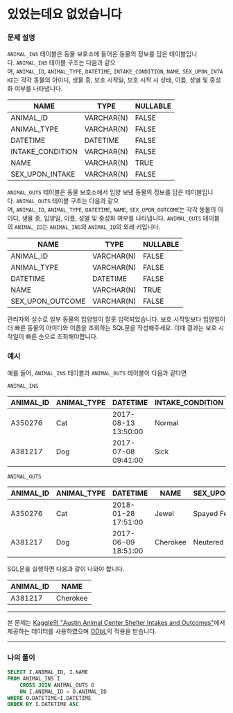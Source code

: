 # 있었는데요 없었습니다

### **문제 설명**

`ANIMAL_INS` 테이블은 동물 보호소에 들어온 동물의 정보를 담은 테이블입니다. `ANIMAL_INS` 테이블 구조는 다음과 같으며, `ANIMAL_ID`, `ANIMAL_TYPE`, `DATETIME`, `INTAKE_CONDITION`, `NAME`, `SEX_UPON_INTAKE`는 각각 동물의 아이디, 생물 종, 보호 시작일, 보호 시작 시 상태, 이름, 성별 및 중성화 여부를 나타냅니다.

| NAME | TYPE | NULLABLE |
| --- | --- | --- |
| ANIMAL_ID | VARCHAR(N) | FALSE |
| ANIMAL_TYPE | VARCHAR(N) | FALSE |
| DATETIME | DATETIME | FALSE |
| INTAKE_CONDITION | VARCHAR(N) | FALSE |
| NAME | VARCHAR(N) | TRUE |
| SEX_UPON_INTAKE | VARCHAR(N) | FALSE |

`ANIMAL_OUTS` 테이블은 동물 보호소에서 입양 보낸 동물의 정보를 담은 테이블입니다. `ANIMAL_OUTS` 테이블 구조는 다음과 같으며, `ANIMAL_ID`, `ANIMAL_TYPE`, `DATETIME`, `NAME`, `SEX_UPON_OUTCOME`는 각각 동물의 아이디, 생물 종, 입양일, 이름, 성별 및 중성화 여부를 나타냅니다. `ANIMAL_OUTS` 테이블의 `ANIMAL_ID`는 `ANIMAL_INS`의 `ANIMAL_ID`의 외래 키입니다.

| NAME | TYPE | NULLABLE |
| --- | --- | --- |
| ANIMAL_ID | VARCHAR(N) | FALSE |
| ANIMAL_TYPE | VARCHAR(N) | FALSE |
| DATETIME | DATETIME | FALSE |
| NAME | VARCHAR(N) | TRUE |
| SEX_UPON_OUTCOME | VARCHAR(N) | FALSE |

관리자의 실수로 일부 동물의 입양일이 잘못 입력되었습니다. 보호 시작일보다 입양일이 더 빠른 동물의 아이디와 이름을 조회하는 SQL문을 작성해주세요. 이때 결과는 보호 시작일이 빠른 순으로 조회해야합니다.

### 예시

예를 들어, `ANIMAL_INS` 테이블과 `ANIMAL_OUTS` 테이블이 다음과 같다면

`ANIMAL_INS`

| ANIMAL_ID | ANIMAL_TYPE | DATETIME | INTAKE_CONDITION | NAME | SEX_UPON_INTAKE |
| --- | --- | --- | --- | --- | --- |
| A350276 | Cat | 2017-08-13 13:50:00 | Normal | Jewel | Spayed Female |
| A381217 | Dog | 2017-07-08 09:41:00 | Sick | Cherokee | Neutered Male |

`ANIMAL_OUTS`

| ANIMAL_ID | ANIMAL_TYPE | DATETIME | NAME | SEX_UPON_OUTCOME |
| --- | --- | --- | --- | --- |
| A350276 | Cat | 2018-01-28 17:51:00 | Jewel | Spayed Female |
| A381217 | Dog | 2017-06-09 18:51:00 | Cherokee | Neutered Male |

SQL문을 실행하면 다음과 같이 나와야 합니다.

| ANIMAL_ID | NAME |
| --- | --- |
| A381217 | Cherokee |

---

본 문제는 [Kaggle의 "Austin Animal Center Shelter Intakes and Outcomes"](https://www.kaggle.com/aaronschlegel/austin-animal-center-shelter-intakes-and-outcomes)에서 제공하는 데이터를 사용하였으며 [ODbL](https://opendatacommons.org/licenses/odbl/1.0/)의 적용을 받습니다.

---

### 나의 풀이

```sql
SELECT I.ANIMAL_ID, I.NAME
FROM ANIMAL_INS I 
    CROSS JOIN ANIMAL_OUTS O
    ON I.ANIMAL_ID = O.ANIMAL_ID
WHERE O.DATETIME<I.DATETIME
ORDER BY I.DATETIME ASC
```